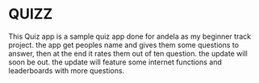 # QUIZZ
This Quiz app is a sample quiz app done for andela as my beginner track project.
the app get peoples name and gives them some questions to answer, then at the end it rates them out of ten question.
the update will soon be out.
the update will feature some internet functions and leaderboards with more questions.
